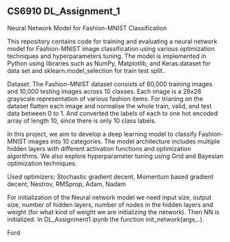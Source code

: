 ## CS6910 DL_Assignment_1

Neural Network Model for Fashion-MNIST Classification

This repository contains code for training and evaluating a neural network model for Fashion-MNIST image classification using various optimization techniques and hyperparameters tuning. The model is implemented in Python using libraries such as NumPy, Matplotlib, and Keras.dataset for data set and sklearn.model_selection for train test split..

Dataset: The Fashion-MNIST dataset consists of 60,000 training images and 10,000 testing images across 10 classes. Each image is a 28x28 grayscale representation of various fashion items. For trianing on the dataset flatten each image and normalise the whole train, valid, and test data between 0 to 1. And converted the labels of each to one hot encoded array of length 10, since there is only 10 class labels.

In this project, we aim to develop a deep learning model to classify Fashion-MNIST images into 10 categories. The model architecture includes multiple hidden layers with different activation functions and optimization algorithms. We also explore hyperparameter tuning using Grid and Bayesian optimization techniques.

Used optimizers: Stochastic gradient decent, Momentum based gradient decent, Nestrov, RMSprop, Adam, Nadam

For initialization of the Neural network model we need input size, output size, number of hidden layers, number of nodes in the hidden layers and weight (for what kind of weight we are initializing the network). Then NN is initialized. In DL_Assignment1.ipynb the function init_network(args,..).

Ford










